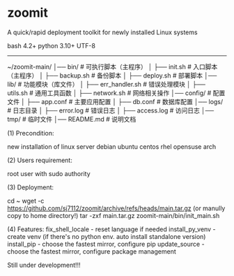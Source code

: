 # zoomit
A quick/rapid deployment toolkit for newly installed Linux systems

bash 4.2+
python 3.10+
UTF-8

---
~/zoomit-main/
│── bin/ # 可执行脚本（主程序）
│ ├── init.sh # 入口脚本（主程序）
│ ├── backup.sh # 备份脚本
│ ├── deploy.sh # 部署脚本
│── lib/ # 功能模块（库文件）
│ ├── err_handler.sh # 错误处理模块
│ ├── utils.sh # 通用工具函数
│ ├── network.sh # 网络相关操作
│── config/ # 配置文件
│ ├── app.conf # 主要应用配置
│ ├── db.conf # 数据库配置
│── logs/ # 日志目录
│ ├── error.log # 错误日志
│ ├── access.log # 访问日志
│── tmp/ # 临时文件
│── README.md # 说明文档


(1) Precondition:

new installation of linux server
debian
ubuntu
centos
rhel
opensuse
arch


(2) Users requirement:

root
user with sudo authority


(3) Deployment:

cd ~
wget -c https://github.com/sj7112/zoomit/archive/refs/heads/main.tar.gz
   (or manully copy to home directory!)
tar -zxf main.tar.gz
zoomit-main/bin/init_main.sh


(4) Features:
  fix_shell_locale - reset language if needed
  install_py_venv  - create venv (if there's no python env. auto install standalone version)
  install_pip      - choose the fastest mirror, configure pip
  update_source    - choose the fastest mirror, configure package management



Still under development!!!

